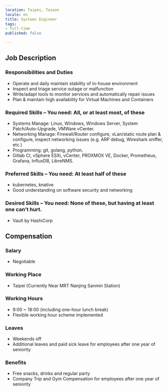 ```yaml
---
location: Taipei, Taiwan
locale: en
title: Systems Engineer
tags:
- full-time
published: false

---
```

## Job Description

### Responsibilities and Duties

* Operate and daily maintain stability of in-house environment
* Inspect and triage service outage or malfunction
* Write/adapt tools to monitor services and automatically repair issues
* Plan & maintain high availability for Virtual Machines and Containers

### Required Skills – You need: All, or at least most, of these

* Systems Manage: Linux, Windows, Windows Server, System Patch/Auto-Upgrade, VMWare vCenter.
* Networking Manage: Firewall/Router configure, vLan/static route plan & configure, inspect networking issues (e.g. ARP debug, Wireshark sniffer, etc.)
* Programming: git, golang, python.
* Gitlab CI, vSphere ESXi, vCenter, PROXMOX VE, Docker, Prometheus, Grafana, InfluxDB, LibreNMS.

### Preferred Skills – You need: At least half of these
* kubernetes, knative
* Good understanding on software security and networking

### Desired Skills – You need: None of these, but having at least one can’t hurt.
* Vault by HashiCorp

## Compensation

### Salary
* Negotiable

### Working Place
* Taipei (Currently Near MRT Nanjing Sanmin Station)

### Working Hours
* 9:00 ~ 18:00 (including one-hour lunch break)
* Flexible working hour scheme implemented

### Leaves
* Weekends off
* Additional leaves and paid sick leave for employees after one year of seniority

### Benefits
* Free snacks, drinks and regular party
* Company Trip and Gym Compensation for employees after one year of seniority